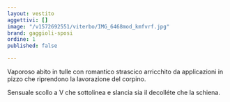 ```yaml
---
layout: vestito
aggettivi: []
image: "/v1572692551/viterbo/IMG_6468mod_kmfvrf.jpg"
brand: gaggioli-sposi
ordine: 1
published: false

---
```

Vaporoso abito in tulle con romantico strascico arricchito da applicazioni in pizzo che riprendono la lavorazione del corpino.

Sensuale scollo a V che sottolinea e slancia sia il decolléte che la schiena.
